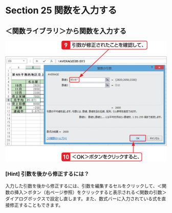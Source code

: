 # Section 25 関数を入力する

## ＜関数ライブラリ＞から関数を入力する

![](005.png)

### [Hint] 引数を後から修正するには？

入力した引数を後から修正するには、引数を編集するセルをクリックして、＜関数の挿入＞ボタン（右ページ参照）をクリックすると表示される＜関数の引数＞ダイアログボックスで設定し直します。また、数式バーに入力されている式を直接修正することもできます。
